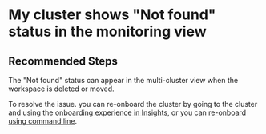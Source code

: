 <properties
  pagetitle="My cluster shows &quot;Not found&quot; status in the monitoring view "
  service=""
  resource=""
  ms.author="rashmia"
  selfhelptype="Generic"
  supporttopicids="32740225"
  productpesids="17083"
  cloudenvironments="public, fairfax, mooncake, blackforest, ussec, usnat"
  disableclouds=""
  articleid="6be7d614-dc78-488f-a79a-ef71a32dcb34"
  ownershipid="AzureMonitoring_Essentials" />
# My cluster shows "Not found" status in the monitoring view 


## **Recommended Steps**

The "Not found" status can appear in the multi-cluster view when the workspace is deleted or moved.

To resolve the issue. you can re-onboard the cluster by going to the cluster and using the [onboarding experience in Insights](https://docs.microsoft.com/azure/azure-monitor/insights/container-insights-enable-existing-clusters), or you can [re-onboard using command line](https://docs.microsoft.com/azure/azure-monitor/insights/container-insights-enable-new-cluster).
